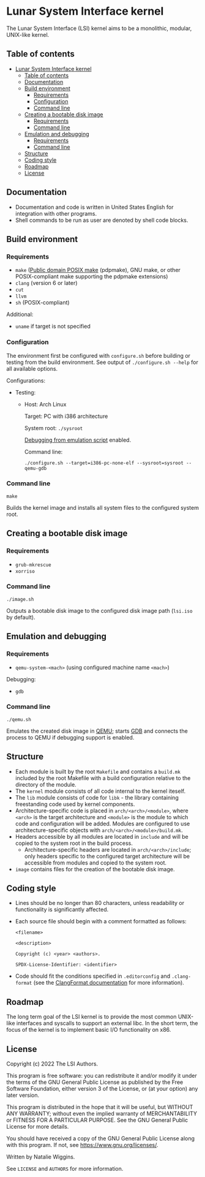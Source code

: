 # Lunar System Interface kernel
The Lunar System Interface (LSI) kernel aims to be a monolithic, modular,
UNIX-like kernel.

## Table of contents
* [Lunar System Interface kernel](#lunar-system-interface-kernel)
  * [Table of contents](#table-of-contents)
  * [Documentation](#documentation)
  * [Build environment](#build-environment)
    * [Requirements](#requirements)
    * [Configuration](#configuration)
    * [Command line](#command-line)
  * [Creating a bootable disk image](#creating-a-bootable-disk-image)
    * [Requirements](#requirements-1)
    * [Command line](#command-line-1)
  * [Emulation and debugging](#emulation-and-debugging)
    * [Requirements](#requirements-2)
    * [Command line](#command-line-2)
  * [Structure](#structure)
  * [Coding style](#coding-style)
  * [Roadmap](#roadmap)
  * [License](#license)

## Documentation
* Documentation and code is written in United States English for integration
  with other programs.
* Shell commands to be run as user are denoted by shell code blocks.

## Build environment
### Requirements
* `make` ([Public domain POSIX make](https://frippery.org/make) (pdpmake),
  GNU make, or other POSIX-compliant make supporting the pdpmake extensions)
* `clang` (version 6 or later)
* `cut`
* `llvm`
* `sh` (POSIX-compliant)

Additional:
* `uname` if target is not specified

### Configuration
The environment first be configured with `configure.sh` before building or
testing from the build environment. See output of `./configure.sh --help` for
all available options.

Configurations:
* Testing:
  * Host: Arch Linux

    Target: PC with i386 architecture

    System root: `./sysroot`

    [Debugging from emulation script](#emulation-and-debugging) enabled.

    Command line:
    ```shell
    ./configure.sh --target=i386-pc-none-elf --sysroot=sysroot --qemu-gdb
    ```

### Command line
```shell
make
```
Builds the kernel image and installs all system files to the configured system
root.

## Creating a bootable disk image
### Requirements
* `grub-mkrescue`
* `xorriso`

### Command line
```shell
./image.sh
```
Outputs a bootable disk image to the configured disk image path (`lsi.iso` by
default).

## Emulation and debugging
### Requirements
* `qemu-system-<mach>` (using configured machine name `<mach>`)

Debugging:
* `gdb`

### Command line
```shell
./qemu.sh
```
Emulates the created disk image in [QEMU](https://www.qemu.org/); starts
[GDB](https://sourceware.org/gdb/) and connects the process to QEMU if debugging
support is enabled.

## Structure
* Each module is built by the root `Makefile` and contains a `build.mk` included
  by the root Makefile with a build configuration relative to the directory of
  the module.
* The `kernel` module consists of all code internal to the kernel iteself.
* The `lib` module consists of code for `libk` - the library containing
  freestanding code used by kernel components.
* Architecture-specific code is placed in `arch/<arch>/<module>`, where `<arch>`
  is the target architecture and `<module>` is the module to which code and
  configuration will be added. Modules are configured to use
  architecture-specific objects with `arch/<arch>/<module>/build.mk`.
* Headers accessible by all modules are located in `include` and will be copied
  to the system root in the build process.
    * Architecture-specific headers are located in `arch/<arch>/include`; only
      headers specific to the configured target architecture will be accessible
      from modules and copied to the system root.
* `image` contains files for the creation of the bootable disk image.

## Coding style
* Lines should be no longer than 80 characters, unless readability or
  functionality is significantly affected.
* Each source file should begin with a comment formatted as follows:

  ```
  <filename>

  <description>

  Copyright (c) <year> <authors>.

  SPDX-License-Identifier: <identifier>
  ```
* Code should fit the conditions specified in `.editorconfig` and
  `.clang-format` (see the
  [ClangFormat documentation](https://clang.llvm.org/docs/ClangFormat.html) for
  more information).

## Roadmap
The long term goal of the LSI kernel is to provide the most common UNIX-like
interfaces and syscalls to support an external libc. In the short term, the
focus of the kernel is to implement basic I/O functionality on x86.

## License
Copyright (c) 2022 The LSI Authors.

This program is free software: you can redistribute it and/or modify
it under the terms of the GNU General Public License as published by
the Free Software Foundation, either version 3 of the License, or
(at your option) any later version.

This program is distributed in the hope that it will be useful,
but WITHOUT ANY WARRANTY; without even the implied warranty of
MERCHANTABILITY or FITNESS FOR A PARTICULAR PURPOSE. See the
GNU General Public License for more details.

You should have received a copy of the GNU General Public License
along with this program. If not, see <https://www.gnu.org/licenses/>.

Written by Natalie Wiggins.

See `LICENSE` and `AUTHORS` for more information.
